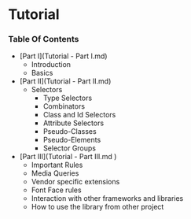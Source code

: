 Tutorial
========

### Table Of Contents
- [Part I](Tutorial - Part I.md)
  - Introduction
  - Basics
- [Part II](Tutorial - Part II.md)
  - Selectors
    - Type Selectors
    - Combinators
    - Class and Id Selectors
	- Attribute Selectors
    - Pseudo-Classes
    - Pseudo-Elements
	- Selector Groups
- [Part III](Tutorial - Part III.md )
  - Important Rules
  - Media Queries
  - Vendor specific extensions
  - Font Face rules
  - Interaction with other frameworks and libraries
  - How to use the library from other project
